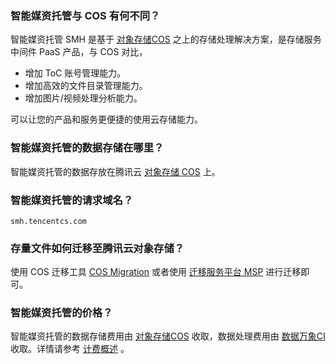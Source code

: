 ### 智能媒资托管与 COS 有何不同？

智能媒资托管 SMH 是基于 [对象存储COS](https://console.cloud.tencent.com/cos5) 之上的存储处理解决方案，是存储服务中间件 PaaS 产品，与 COS 对比，
- 增加 ToC 账号管理能力。
- 增加高效的文件目录管理能力。
- 增加图片/视频处理分析能力。

可以让您的产品和服务更便捷的使用云存储能力。



### 智能媒资托管的数据存储在哪里？

智能媒资托管的数据存放在腾讯云 [对象存储 COS](https://cloud.tencent.com/document/product/436) 上。

### 智能媒资托管的请求域名？
`smh.tencentcs.com`

### 存量文件如何迁移至腾讯云对象存储？

使用 COS 迁移工具 [COS Migration](https://cloud.tencent.com/document/product/436/15392) 或者使用 [迁移服务平台 MSP](https://cloud.tencent.com/document/product/659) 进行迁移即可。

### 智能媒资托管的价格？
智能媒资托管的数据存储费用由 [对象存储COS](https://console.cloud.tencent.com/cos5) 收取，数据处理费用由 [数据万象CI](https://console.cloud.tencent.com/ci) 收取。详情请参考 [计费概述](https://cloud.tencent.com/document/product/436/16871) 。

